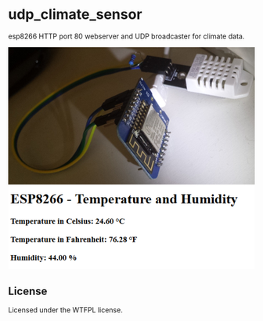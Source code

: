 # udp_climate_sensor
esp8266 HTTP port 80 webserver and UDP broadcaster for climate data.

![alt text](https://raw.githubusercontent.com/ran-sama/udp_climate_sensor/master/sensor_photo.jpg)
![alt text](https://raw.githubusercontent.com/ran-sama/udp_climate_sensor/master/output_website.png)

## License
Licensed under the WTFPL license.
